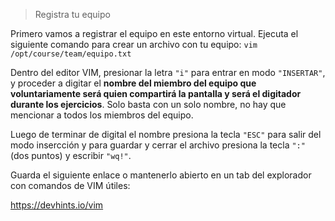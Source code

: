 > Registra tu equipo

Primero vamos a registrar el equipo en este entorno virtual. Ejecuta el siguiente comando para crear un archivo con tu equipo: `vim /opt/course/team/equipo.txt`

Dentro del editor VIM, presionar la letra `"i"` para entrar en modo `"INSERTAR"`, y proceder a digitar el **nombre del miembro del equipo que voluntariamente será quien compartirá la pantalla y será el digitador durante los ejercicios**. Solo basta con un solo nombre, no hay que mencionar a todos los miembros del equipo.

Luego de terminar de digital el nombre presiona la tecla `"ESC"` para salir del modo insercción y para guardar y cerrar el archivo presiona la tecla `":"` (dos puntos) y escribir `"wq!"`.

Guarda el siguiente enlace o mantenerlo abierto en un tab del explorador con comandos de VIM útiles:

https://devhints.io/vim
